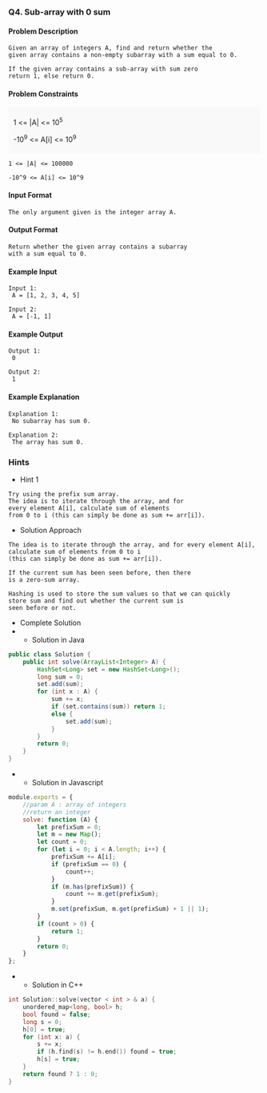 ### Q4. Sub-array with 0 sum
#### Problem Description
```text
Given an array of integers A, find and return whether the 
given array contains a non-empty subarray with a sum equal to 0.

If the given array contains a sub-array with sum zero 
return 1, else return 0.
```
#### Problem Constraints
<div style="background-color: #f9f9f9; padding: 5px 10px;">
    <p>1 &lt;= |A| &lt;= 10<sup>5</sup></p>
    <p>-10<sup>9</sup> &lt;= A[i] &lt;= 10<sup>9</sup></p>
</div>

```text
1 <= |A| <= 100000

-10^9 <= A[i] <= 10^9
```
#### Input Format
```text
The only argument given is the integer array A.
```
#### Output Format
```text
Return whether the given array contains a subarray 
with a sum equal to 0.
```
#### Example Input
```text
Input 1:
 A = [1, 2, 3, 4, 5]

Input 2:
 A = [-1, 1]
```
#### Example Output
```text
Output 1:
 0

Output 2:
 1
```
#### Example Explanation
```text
Explanation 1:
 No subarray has sum 0.

Explanation 2:
 The array has sum 0.
```
### Hints
* Hint 1
```text
Try using the prefix sum array.
The idea is to iterate through the array, and for 
every element A[i], calculate sum of elements 
from 0 to i (this can simply be done as sum += arr[i]).
```
* Solution Approach
```text
The idea is to iterate through the array, and for every element A[i],
calculate sum of elements from 0 to i 
(this can simply be done as sum += arr[i]).

If the current sum has been seen before, then there 
is a zero-sum array.

Hashing is used to store the sum values so that we can quickly 
store sum and find out whether the current sum is 
seen before or not.
```
* Complete Solution
* * Solution in Java
```java
public class Solution {
    public int solve(ArrayList<Integer> A) {
        HashSet<Long> set = new HashSet<Long>();
        long sum = 0;
        set.add(sum);
        for (int x : A) {
            sum += x;
            if (set.contains(sum)) return 1;
            else {
                set.add(sum);
            }
        }
        return 0;
    }
}
```
* * Solution in Javascript
```javascript
module.exports = {
    //param A : array of integers
    //return an integer
    solve: function (A) {
        let prefixSum = 0;
        let m = new Map();
        let count = 0;
        for (let i = 0; i < A.length; i++) {
            prefixSum += A[i];
            if (prefixSum == 0) {
                count++;
            }
            if (m.has(prefixSum)) {
                count += m.get(prefixSum);
            }
            m.set(prefixSum, m.get(prefixSum) + 1 || 1);
        }
        if (count > 0) {
            return 1;
        }
        return 0;
    }
};
```
* * Solution in C++
```cpp
int Solution::solve(vector < int > & a) {
    unordered_map<long, bool> h;
    bool found = false;
    long s = 0;
    h[0] = true;
    for (int x: a) {
        s += x;
        if (h.find(s) != h.end()) found = true;
        h[s] = true;
    }
    return found ? 1 : 0;
}
```

